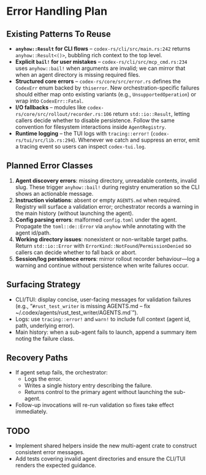 # Error Handling Plan

## Existing Patterns To Reuse
- **`anyhow::Result` for CLI flows** – `codex-rs/cli/src/main.rs:242` returns `anyhow::Result<()>`, bubbling rich context to the top level.
- **Explicit `bail!` for user mistakes** – `codex-rs/cli/src/mcp_cmd.rs:234` uses `anyhow::bail!` when arguments are invalid; we can mirror that when an agent directory is missing required files.
- **Structured core errors** – `codex-rs/core/src/error.rs` defines the `CodexErr` enum backed by `thiserror`. New orchestration-specific failures should either map onto existing variants (e.g., `UnsupportedOperation`) or wrap into `CodexErr::Fatal`.
- **I/O fallbacks** – modules like `codex-rs/core/src/rollout/recorder.rs:106` return `std::io::Result`, letting callers decide whether to disable persistence. Follow the same convention for filesystem interactions inside `AgentRegistry`.
- **Runtime logging** – the TUI logs with `tracing::error!` (`codex-rs/tui/src/lib.rs:294`). Whenever we catch and suppress an error, emit a tracing event so users can inspect `codex-tui.log`.

## Planned Error Classes
1. **Agent discovery errors**: missing directory, unreadable contents, invalid slug. These trigger `anyhow::bail!` during registry enumeration so the CLI shows an actionable message.
2. **Instruction violations**: absent or empty `AGENTS.md` when required. Registry will surface a validation error; orchestrator records a warning in the main history (without launching the agent).
3. **Config parsing errors**: malformed `config.toml` under the agent. Propagate the `toml::de::Error` via `anyhow` while annotating with the agent id/path.
4. **Working directory issues**: nonexistent or non-writable target paths. Return `std::io::Error` with `ErrorKind::NotFound`/`PermissionDenied` so callers can decide whether to fall back or abort.
5. **Session/log persistence errors**: mirror rollout recorder behaviour—log a warning and continue without persistence when write failures occur.

## Surfacing Strategy
- CLI/TUI: display concise, user-facing messages for validation failures (e.g., “`#rust_test_writer` is missing AGENTS.md – fix ~/.codex/agents/rust_test_writer/AGENTS.md`”).
- Logs: use `tracing::error!` and `warn!` to include full context (agent id, path, underlying error).
- Main history: when a sub-agent fails to launch, append a summary item noting the failure class.

## Recovery Paths
- If agent setup fails, the orchestrator:
  - Logs the error.
  - Writes a single history entry describing the failure.
  - Returns control to the primary agent without launching the sub-agent.
- Follow-up invocations will re-run validation so fixes take effect immediately.

## TODO
- Implement shared helpers inside the new multi-agent crate to construct consistent error messages.
- Add tests covering invalid agent directories and ensure the CLI/TUI renders the expected guidance.
